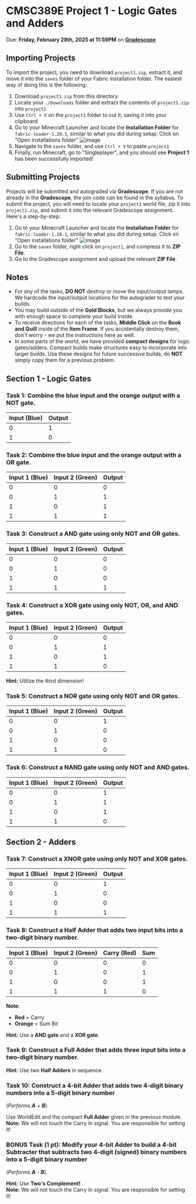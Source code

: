 # CMSC389E Project 1 - Logic Gates and Adders

Due: **Friday, February 28th, 2025 at 11:59PM** on **[Gradescope](https://www.gradescope.com/courses/936971/assignments/5554796)**

## Importing Projects
To import the project, you need to download `project1.zip`, extract it, and move it into the `saves` folder of your Fabric installation folder. The easiest way of doing this is the following:

1. Download `project1.zip` from this directory
2. Locate your `./Downloads` folder and extract the contents of `project1.zip` into `project1`
3. Use `Ctrl + X` on the `project1` folder to cut it, saving it into your clipboard
4. Go to your Minecraft Launcher and locate the **Installation Folder** for `fabric-loader-1.20.1`, similar to what you did during setup. Click on "Open installations folder"
![image](https://hackmd.io/_uploads/B1PLvzvwJl.png)
5. Navigate to the `saves` folder, and use `Ctrl + V` to paste `project1`
6. Finally, run Minecraft, go to "Singleplayer", and you should see **Project 1** has been successfully imported!


## Submitting Projects
Projects will be submitted and autograded via **Gradescope**. If you are not already in the **Gradescope**, the join code can be found in the syllabus. To submit the project, you will need to locate your `project1` world file, zip it into `project1.zip`, and submit it into the relevant Gradescope assignment. Here's a step-by-step:

1. Go to your Minecraft Launcher and locate the **Installation Folder** for `fabric-loader-1.20.1`, similar to what you did during setup. Click on "Open installations folder"
![image](https://hackmd.io/_uploads/B1PLvzvwJl.png)
2. Go to the `saves` folder, right click on `project1`, and compress it to **ZIP File**. 
3. Go to the Gradescope assignment and upload the relevant **ZIP File**.

## Notes

* For any of the tasks, **DO NOT** destroy or move the input/output lamps. We hardcode the input/output locations for the autograder to test your builds. 
* You may build outside of the **Gold Blocks**, but we always provide you with enough space to complete your build inside. 
* To receive directions for each of the tasks, **Middle Click** on the **Book and Quill** inside of the **Item Frame**. If you accidentally destroy them, don't worry - we put the instructions here as well.
* In some parts of the world, we have provided **compact designs** for logic gates/adders. Compact builds make structures easy to incorporate into larger builds. Use these designs for future successive builds; do **NOT** simply copy them for a previous problem.

## Section 1 - Logic Gates

### **Task 1**: Combine the **blue input** and the **orange output** with a **NOT gate**.

| Input (Blue) | Output |
|--------------|-----------------|
| 0            | 1               |
| 1            | 0               |

### **Task 2**: Combine the **blue input** and the **orange output** with a **OR gate**.

| Input 1 (Blue) | Input 2 (Green) | Output |
|----------------|-----------------|-----------------|
| 0              | 0               | 0               |
| 0              | 1               | 1               |
| 1              | 0               | 1               |
| 1              | 1               | 1               |

### **Task 3**: Construct a **AND gate** using only **NOT** and **OR gates**.

| Input 1 (Blue) | Input 2 (Green) | Output |
|----------------|-----------------|-----------------|
| 0              | 0               | 0               |
| 0              | 1               | 0               |
| 1              | 0               | 0               |
| 1              | 1               | 1               |

### **Task 4**: Construct a **XOR gate** using only **NOT**, **OR**, and **AND gates**.

| Input 1 (Blue) | Input 2 (Green) | Output |
|----------------|-----------------|-----------------|
| 0              | 0               | 0               |
| 0              | 1               | 1               |
| 1              | 0               | 1               |
| 1              | 1               | 0               |

**Hint:** Utilize the third dimension!

### **Task 5**: Construct a **NOR gate** using only **NOT** and **OR gates**.

| Input 1 (Blue) | Input 2 (Green) | Output |
|----------------|-----------------|-----------------|
| 0              | 0               | 1               |
| 0              | 1               | 0               |
| 1              | 0               | 0               |
| 1              | 1               | 0               |

### **Task 6**: Construct a **NAND gate** using only **NOT** and **AND gates**.

| Input 1 (Blue) | Input 2 (Green) | Output |
|----------------|-----------------|-----------------|
| 0              | 0               | 1               |
| 0              | 1               | 1               |
| 1              | 0               | 1               |
| 1              | 1               | 0               |

## Section 2 - Adders

### **Task 7**: Construct a **XNOR gate** using only **NOT** and **XOR gates**.

| Input 1 (Blue) | Input 2 (Green) | Output |
|----------------|-----------------|-----------------|
| 0              | 0               | 1               |
| 0              | 1               | 0               |
| 1              | 0               | 0               |
| 1              | 1               | 1               |

### **Task 8**: Construct a **Half Adder** that adds two input bits into a two-digit binary number.

| Input 1 (Blue) | Input 2 (Green) | Carry (Red) | Sum |
|----------------|-----------------|-------------|--------------|
| 0              | 0               | 0           | 0            |
| 0              | 1               | 0           | 1            |
| 1              | 0               | 0           | 1            |
| 1              | 1               | 1           | 0            |

**Note:**  
- **Red** = Carry  
- **Orange** = Sum Bit  

**Hint:** Use a **AND gate** and a **XOR gate**.

### **Task 9**: Construct a **Full Adder** that adds three input bits into a two-digit binary number.

**Hint:** Use two **Half Adders** in sequence.

### **Task 10**: Construct a **4-bit Adder** that adds two 4-digit binary numbers into a 5-digit binary number  
(*Performs **A** + **B***).

Use WorldEdit and the compact **Full Adder** given in the previous module.  
**Note:** We will not touch the Carry In signal. You are responsible for setting it!

### **BONUS Task (1 pt)**: Modify your **4-bit Adder** to build a **4-bit Subtracter** that subtracts two 4-digit (signed) binary numbers into a 5-digit binary number  
(*Performs **A** - **B***).

**Hint:** Use **Two's Complement!**  
**Note:** We will not touch the Carry In signal. You are responsible for setting it!
